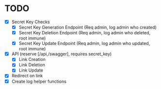 # TODO

- [x] Secret Key Checks
  - [x] Secret Key Generation Endpoint (Req admin, log admin who created)
  - [x] Secret Key Deletion Endpoint (Req admin, log admin who deleted, root immune)
  - [x] Secret Key Update Endpoint (Req admin, log admin who updated, root immune)
- [x] API (reserve \[/api,/swagger\], requires secret_key)
  - [x] Link Creation
  - [x] Link Deletion
  - [x] Link Update
- [x] Redirect on link
- [x] Create log helper functions
